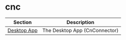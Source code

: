 # cnc

Section  |  Description
-------- |  ------------
[Desktop App](DesktopApp/DesktopApp.md) | The Desktop App (CnConnector)